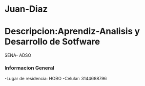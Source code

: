 # Juan-Diaz
# Descripcion:Aprendiz-Analisis y Desarrollo de Sotfware
SENA- ADSO 
### Informacion General
-Lugar de residencia: HOBO
-Celular: 3144688796
